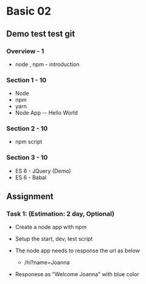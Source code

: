# Basic 02

## Demo test test git 

### Overview - 1
* node , npm - introduction

### Section 1 - 10
* Node 
* npm  
* yarn
* Node App -- Hello World

### Section 2 - 10
* npm script


### Section 3 - 10
* ES 6 - JQuery (Demo)
* ES 6 - Babal 


## Assignment

### Task 1: (Estimation: 2 day, Optional)
* Create a node app with npm
* Setup the start, dev, test script
* The node app needs to response the url as below 
    * /hi?name=Joanna

* Responese as "Welcome Joanna" with blue color




